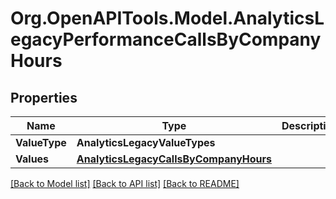 
# Org.OpenAPITools.Model.AnalyticsLegacyPerformanceCallsByCompanyHours

## Properties

Name | Type | Description | Notes
------------ | ------------- | ------------- | -------------
**ValueType** | **AnalyticsLegacyValueTypes** |  | 
**Values** | [**AnalyticsLegacyCallsByCompanyHours**](AnalyticsLegacyCallsByCompanyHours.md) |  | 

[[Back to Model list]](../README.md#documentation-for-models)
[[Back to API list]](../README.md#documentation-for-api-endpoints)
[[Back to README]](../README.md)

